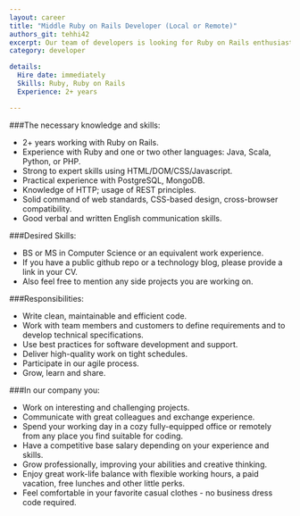 ```yaml
---
layout: career
title: "Middle Ruby on Rails Developer (Local or Remote)"
authors_git: tehhi42
excerpt: Our team of developers is looking for Ruby on Rails enthusiast, who is willing to join us on site in Lviv or remotely.
category: developer

details:
  Hire date: immediately
  Skills: Ruby, Ruby on Rails
  Experience: 2+ years

---
```



###The necessary knowledge and skills:

- 2+ years working with Ruby on Rails.
- Experience with Ruby and one or two other languages: Java, Scala, Python, or PHP.
- Strong to expert skills using HTML/DOM/CSS/Javascript.
- Practical experience with PostgreSQL, MongoDB.
- Knowledge of HTTP; usage of REST principles. 
- Solid command of web standards, CSS-based design, cross-browser compatibility.
- Good verbal and written English communication skills.


###Desired Skills:

- BS or MS in Computer Science or an equivalent work experience.
- If you have a public github repo or a technology blog, please provide a link in your CV.
- Also feel free to mention any side projects you are working on.

###Responsibilities:

- Write clean, maintainable and efficient code.
- Work with team members and customers to define requirements and to develop  technical specifications.
- Use best practices for software development and support.
- Deliver high-quality work on tight schedules.
- Participate in our agile process.
- Grow, learn and share.

###In our company you:

- Work on interesting and challenging projects.
- Communicate with great colleagues and exchange experience.
- Spend your working day in a cozy fully-equipped office or remotely from any place you find suitable for coding.
- Have a competitive base salary depending on your experience and skills.
- Grow professionally, improving your abilities and creative thinking.
- Enjoy great work-life balance with flexible working hours, a paid vacation, free lunches and other little perks.
- Feel comfortable in your favorite casual clothes - no business dress code required.
